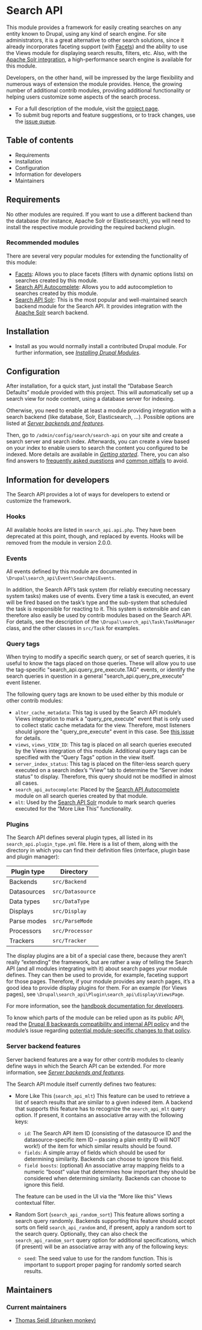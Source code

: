 # Search API

This module provides a framework for easily creating searches on any entity
known to Drupal, using any kind of search engine. For site administrators, it is
a great alternative to other search solutions, since it already incorporates
faceting support (with [Facets]) and the ability to use the Views module for
displaying search results, filters, etc. Also, with the [Apache Solr
integration][Search API Solr], a high-performance search engine is available for
this module.

[Facets]: https://www.drupal.org/project/facets
[Search API Solr]: https://www.drupal.org/project/search_api_solr

Developers, on the other hand, will be impressed by the large flexibility and
numerous ways of extension the module provides. Hence, the growing number of
additional contrib modules, providing additional functionality or helping users
customize some aspects of the search process.

- For a full description of the module, visit the [project page].
- To submit bug reports and feature suggestions, or to track changes, use the
  [issue queue].

[Project page]: https://www.drupal.org/project/search_api
[issue queue]: https://www.drupal.org/project/issues/search_api


## Table of contents

- Requirements
- Installation
- Configuration
- Information for developers
- Maintainers


## Requirements

No other modules are required. If you want to use a different backend than the
database (for instance, Apache Solr or Elasticsearch), you will need to install
the respective module providing the required backend plugin.


### Recommended modules

There are several very popular modules for extending the functionality of this
module:

- [Facets]: Allows you to place facets (filters with dynamic options lists) on
  searches created by this module.
- [Search API Autocomplete]: Allows you to add autocompletion to searches
  created by this module.
- [Search API Solr]: This is the most popular and well-maintained search backend
  module for the Search API. It provides integration with the [Apache Solr]
  search backend.

[Search API Autocomplete]: https://www.drupal.org/project/search_api_autocomplete
[Apache Solr]: https://solr.apache.org/


## Installation

- Install as you would normally install a contributed Drupal module. For further
  information, see _[Installing Drupal Modules]_.

[Installing Drupal Modules]: https://www.drupal.org/docs/extending-drupal/installing-drupal-modules


## Configuration

After installation, for a quick start, just install the “Database Search
Defaults” module provided with this project. This will automatically set up a
search view for node content, using a database server for indexing.

Otherwise, you need to enable at least a module providing integration with a
search backend (like database, Solr, Elasticsearch, …). Possible options are
listed at _[Server backends and features]_.

[Server backends and features]: https://www.drupal.org/docs/8/modules/search-api/getting-started/server-backends-and-features

Then, go to `/admin/config/search/search-api` on your site and create a search
server and search index. Afterwards, you can create a view based on your index
to enable users to search the content you configured to be indexed. More details
are available in _[Getting started]_. There, you can also find answers to
[frequently asked questions] and [common pitfalls] to avoid.

[Getting started]: https://www.drupal.org/docs/8/modules/search-api/getting-started
[frequently asked questions]: https://www.drupal.org/docs/8/modules/search-api/getting-started/frequently-asked-questions
[common pitfalls]: https://www.drupal.org/docs/8/modules/search-api/getting-started/common-pitfalls


## Information for developers

The Search API provides a lot of ways for developers to extend or customize the
framework.


### Hooks

All available hooks are listed in `search_api.api.php`. They have been
deprecated at this point, though, and replaced by events. Hooks will be removed
from the module in version 2.0.0.


### Events

All events defined by this module are documented in
`\Drupal\search_api\Event\SearchApiEvents`.

In addition, the Search API’s task system (for reliably executing necessary
system tasks) makes use of events. Every time a task is executed, an event will
be fired based on the task’s type and the sub-system that scheduled the task is
responsible for reacting to it. This system is extensible and can therefore also
easily be used by contrib modules based on the Search API. For details, see the
description of the `\Drupal\search_api\Task\TaskManager` class, and the other
classes in `src/Task` for examples.


### Query tags

When trying to modify a specific search query, or set of search queries, it is
useful to know the tags placed on those queries. These will allow you to use the
tag-specific "search_api.query_pre_execute.TAG" events, or identify the search
queries in question in a general "search_api.query_pre_execute" event listener.

The following query tags are known to be used either by this module or other
contrib modules:

- `alter_cache_metadata`: This tag is used by the Search API module’s Views
  integration to mark a "query_pre_execute" event that is only used to collect
  static cache metadata for the view. Therefore, most listeners should ignore
  the "query_pre_execute" event in this case. See [this issue] for details.
- `views`, `views_VIEW_ID`: This tag is placed on all search queries executed by
  the Views integration of this module. Additional query tags can be specified
  with the “Query Tags” option in the view itself.
- `server_index_status`: This tag is placed on the filter-less search query
  executed on a search index’s “View” tab to determine the “Server index status”
  to display. Therefore, this query should not be modified in almost all cases.
- `search_api_autocomplete`: Placed by the [Search API Autocomplete] module on
  all search queries created by that module.
- `mlt`: Used by the [Search API Solr] module to mark search queries executed
  for the “More Like This” functionality.


[this issue]: https://www.drupal.org/node/3295564


### Plugins

The Search API defines several plugin types, all listed in its
`search_api.plugin_type.yml` file. Here is a list of them, along with the
directory in which you can find their definition files (interface, plugin base
and plugin manager):

| Plugin type | Directory        |
|-------------|------------------|
| Backends    | `src/Backend`    |
| Datasources | `src/Datasource` |
| Data types  | `src/DataType`   |
| Displays    | `src/Display`    |
| Parse modes | `src/ParseMode`  |
| Processors  | `src/Processor`  |
| Trackers    | `src/Tracker`    |

The display plugins are a bit of a special case there, because they aren’t
really “extending” the framework, but are rather a way of telling the Search API
(and all modules integrating with it) about search pages your module defines.
They can then be used to provide, for example, faceting support for those pages.
Therefore, if your module provides any search pages, it’s a good idea to provide
display plugins for them. For an example (for Views pages), see
`\Drupal\search_api\Plugin\search_api\display\ViewsPage`.

For more information, see the
[handbook documentation for developers][Developers handbook].

[Developers handbook]: https://www.drupal.org/docs/8/modules/search-api/developer-documentation

To know which parts of the module can be relied upon as its public API, read the
[Drupal 8 backwards compatibility and internal API policy][Core BC] and the
module’s issue regarding [potential module-specific changes to that
policy][Module BC].

[Core BC]: https://www.drupal.org/core/d8-bc-policy
[Module BC]: https://www.drupal.org/node/2871549


### Server backend features

Server backend features are a way for other contrib modules to cleanly define
ways in which the Search API can be extended. For more information, see
_[Server backends and features]_.

The Search API module itself currently defines two features:

- More Like This (`search_api_mlt`)
  This feature can be used to retrieve a list of search results that are similar
  to a given indexed item. A backend that supports this feature has to recognize
  the `search_api_mlt` query option. If present, it contains an associative
  array with the following keys:
  - `id`: The Search API item ID (consisting of the datasource ID and the
    datasource-specific item ID – passing a plain entity ID will NOT work!) of
    the item for which similar results should be found.
  - `fields`: A simple array of fields which should be used for determining
    similarity. Backends can choose to ignore this field.
  - `field boosts`: (optional) An associative array mapping fields to a numeric
    “boost” value that determines how important they should be considered when
    determining similarity. Backends can choose to ignore this field.

  The feature can be used in the UI via the “More like this” Views contextual
  filter.
- Random Sort (`search_api_random_sort`)
  This feature allows sorting a search query randomly. Backends supporting this
  feature should accept sorts on field `search_api_random` and, if present,
  apply a random sort to the search query. Optionally, they can also check the
  `search_api_random_sort` query option for additional specifications, which (if
  present) will be an associative array with any of the following keys:
  - `seed`: The seed value to use for the random function. This is important to
    support proper paging for randomly sorted search results.


## Maintainers


### Current maintainers

- [Thomas Seidl (drunken monkey)](https://www.drupal.org/u/drunken-monkey)
